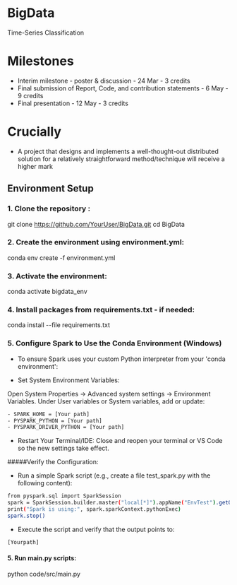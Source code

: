 # BigData
Time-Series Classification

# Milestones
* Interim milestone - poster & discussion - 24 Mar - 3 credits
* Final submission of Report, Code, and contribution statements - 6 May - 9 credits
* Final presentation - 12 May - 3 credits

# Crucially
* A project that designs and implements a well-thought-out distributed solution for a relatively straightforward method/technique will receive a higher mark

## Environment Setup

### 1. Clone the repository :
git clone https://github.com/YourUser/BigData.git
cd BigData

###  2. Create the environment using environment.yml:
conda env create -f environment.yml

###  3. Activate the environment:
conda activate bigdata_env

###  4. Install packages from requirements.txt - if needed:
conda install --file requirements.txt

### 5. Configure Spark to Use the Conda Environment (Windows)


* To ensure Spark uses your custom Python interpreter from your 'conda environment':

* Set System Environment Variables:

Open System Properties → Advanced system settings → Environment Variables.
Under User variables or System variables, add or update:

```bash
- SPARK_HOME = [Your path]
- PYSPARK_PYTHON = [Your path]
- PYSPARK_DRIVER_PYTHON = [Your path]
```

* Restart Your Terminal/IDE:
Close and reopen your terminal or VS Code so the new settings take effect.

#####Verify the Configuration:

- Run a simple Spark script (e.g., create a file test_spark.py with the following content):
```bash
from pyspark.sql import SparkSession
spark = SparkSession.builder.master("local[*]").appName("EnvTest").getOrCreate()
print("Spark is using:", spark.sparkContext.pythonExec)
spark.stop()
```

- Execute the script and verify that the output points to:

```bash
[Yourpath]
```

####  5. Run main.py scripts:
python code/src/main.py
